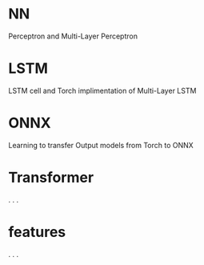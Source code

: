 # NN

Perceptron and Multi-Layer Perceptron

# LSTM

LSTM cell and Torch implimentation of Multi-Layer LSTM

# ONNX

Learning to transfer Output models from Torch to ONNX

# Transformer 

. . . 

# features 

. . . 
